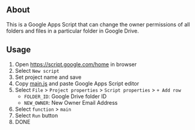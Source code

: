## About

This is a Google Apps Script that can change the owner permissions of all folders and files in a particular folder in Google Drive.

## Usage

1. Open https://script.google.com/home in browser
2. Select `New script`
3. Set project name and save
4. Copy [main.js](https://raw.githubusercontent.com/tanabee/chown-drive-folder/master/main.js) and paste Google Apps Script editor
5. Select `File` > `Project properties` > `Script properties` > `+ Add row`
    - `FOLDER_ID`: Google Drive folder ID 
    - `NEW_OWNER`: New Owner Email Address
6. Select `function` > `main`
7. Select `Run` button
8. DONE
